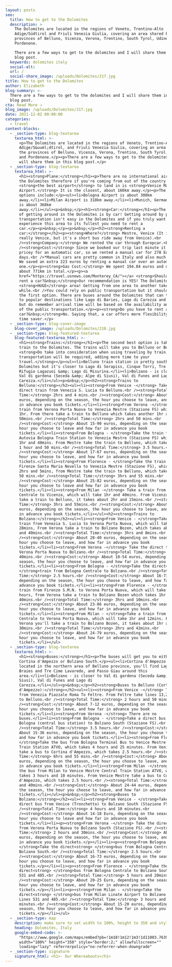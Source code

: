 ```yaml
---
layout: posts
seo:
  title: How to get to the Dolomites
  description: >
    The Dolomites are located in the regions of Veneto, Trentino-Alto
    Adige/Südtirol and Friuli Venezia Giulia, covering an area shared by the
    provinces of Belluno, Vicenza, Verona, Trentino, South Tyrol, Udine and
    Pordenone.

    There are a few ways to get to the dolomites and I will share them in this
    blog post.
  keywords: dolomites italy
  social-alt:
  url: /
  social-share_image: /uploads/Dolomites/217.jpg
title: How to get to the Dolomites
author: Elizabeth
blog-summary: >-
  There are a few ways to get to the dolomites and I will share them in this
  blog post.
cta: Read More →
blog_image: /uploads/Dolomites/217.jpg
date: 2021-12-02 00:00:00
categories:
  - travel
content-blocks:
  - _section-type: blog-textarea
    textarea_html: >-
      <p>The Dolomites are located in the regions of Veneto, Trentino-Alto
      Adige/S&uuml;dtirol, and Friuli Venezia Giulia, covering an area shared by
      the provinces of Belluno, Vicenza, Verona, Trentino, South Tyrol, Udine,
      and Pordenone.</p><p>There are a few ways to get to the dolomites and I
      will share them in this blog post.</p>
  - _section-type: blog-textarea
    textarea_html: >-
      <h1><strong>Plane:</strong></h1><p>There are no international airports in
      the Dolomites therefore if you're coming from out of the country
      <strong>the best airport</strong> to land in is <strong>Venice Marco Polo
      Airport.</strong> It is the closest, about 160km away.</p><p>The other
      options include:</p><ul><li>Bologna Airport is about 300km
      away.</li><li>Milan Airport is 318km away.</li><li>Munich, Germany Airport
      is about 368km
      away.</li></ul><p>&nbsp;</p><h1><strong>Car:</strong></h1><p>The best way
      of getting around in the Dolomites is by car! Getting around by public
      transportation isn't easy in the Dolomites and if you truly want to
      experience this area to its fullest you need to rent a
      car.</p><p>&nbsp;</p><p>&nbsp;</p><h2><strong>Renting a
      car:</strong></h2><p><strong>Where?</strong> Mestre, Venice (It isn't
      really Venice, but it's a short bus ride away from Venice).<br
      /><strong>Company:</strong> We rented the car through Europcar.<br
      /><strong>Cost:</strong> Since we booked our trip last minute it was a bit
      pricey for an automatic car, so we rented a manual car for 278 Euro for 4
      days.<br />*Manual cars are pretty common in Italy and also much cheaper!
      We saved an extra 223 euros by renting a manual car over an automatic
      one.</p><p><strong>Gas Cost:</strong> We spent 194.84 euros and drove
      about 771km in total.</p><p><a
      href="https://travel.usnews.com/Monterey_CA/">︎</a> <strong>Should you
      rent a car?&nbsp;</strong>Our recommendation is YES! The Dolomites is a
      <strong>HUGE</strong> area! Getting from one area to another takes a
      while.<br />You could rely on public transportation but it shouldn't be
      the first option. There are buses around the Dolomites that can take you
      to popular destinations like Lago di Baries, Lago di Carezza and Ortisei,
      but do remember arrival time will be based on the availability and timing
      of the public transportation.</p><p><strong>Do you have to rent a
      car?&nbsp;</strong>No. Saying that, a car offers more flexibility and is a
      time saver.</p>
  - _section-type: blog-cover-image
    blog-cover_image: /uploads/Dolomites/218.jpg
  - _section-type: blog-featured-textarea
    blog-featured-textarea_html: >-
      <h1><strong>Trains:</strong></h1><p>The second best option is taking the
      train to the Dolomites. The trains will take you to Belluno or Bolzano.
      <strong>Do take into consideration when using traveling by train, bus
      transportation will be required, adding more time to your
      travel.</strong></p><ul><li>Belluno train station is pretty south of the
      Dolomites but it's closer to Lago di Sorapiss, Cinque Torri, Tre Cime,
      Rifugio Lagazuoi &amp; Lago di Misurina.</li><li>Bolzano - is closer to
      Val di gardena (Seceda &amp; Alpe di Siusi), Val di Funes and Lago di
      Carezza.</li></ul><p>&nbsp;</p><h2><strong>Trains to
      Belluno:</strong></h2><ul><li><strong>From Venice -</strong> Take the
      direct train from Venezia S. Lucia to Belluno.<br /><strong>Total
      Time:</strong> 2hrs and 4 mins.<br /><strong>Cost:</strong> About 7-14
      euros, depending on the season, the hour you choose to leave, and how far
      in advance you book tickets.</li><li><strong>From Verona -</strong> Take a
      train from Verona Porta Nuova to Venezia Mestre (Stazione FS) which takes
      1hr. From there take a train to Belluno which takes another 1hr and
      50mins.<br /><strong>Total Time:</strong> 2hrs and 50 mins.<br
      /><strong>Cost:</strong> About 15-90 euros, depending on the season, the
      hour you choose to leave and how far in advance you book
      tickets.</li><li><strong>From Bologna - </strong>Take the train from
      Autovia Bologna Train Station to Venezia Mestre (Stazione FS) which takes
      1hr and 40mins. From Mestre take the train to Belluno, which takes another
      1 hour and 50 mins.<br /><strong>Total Time:</strong> 3.5 hours.<br
      /><strong>Cost:</strong> About 17-67 euros, depending on the season, the
      hour you choose to leave, and how far in advance you book
      tickets.</li><li><strong>From Florence - </strong>Take the train from
      Firenze Santa Maria Novella to Venezia Mestre (Stazione FS), which takes
      2hrs and 5mins, from Mestre take the train to Belluno, which takes 1hr and
      50 mins.<br /><strong>Total Time:</strong> 3hrs and 55 mins.<br
      /><strong>Cost:</strong> About 25-82 euros, depending on the season, the
      hour you choose to leave and how far in advance you book
      tickets.</li><li><strong>From Milan -</strong> Take a train from Milano
      Centrale to Vicenza, which will take 1hr and 40mins. From Vicenza you'll
      take a train to Belluno, it takes about 2hr and 15mins.<br /><strong>Total
      Time:</strong> 3hrs and 55mins.<br /><strong>Cost:</strong> About 26-132
      euros, depending on the season, the hour you choose to leave, and how far
      in advance you book tickets.</li></ul><h2><strong>Trains to
      Bolzano:</strong></h2><ul><li><strong>From Venice - </strong>Take the
      train from Venezia S. Lucia to Verona Porta Nuova, which will take 1hr and
      28mins, From Verona take a train to Bolzano Bozen, which takes about 1hr
      and 40mins.<br /><strong>Total Time:</strong> 3hrs and 8mins.<br
      /><strong>Cost:</strong> About 28-40 euros, depending on the season, the
      hour you choose to leave, and how far in advance you book
      tickets.</li><li><strong>From Verona -</strong> Take the direct train from
      Verona Porta Nuova to Bolzano.<br /><strong>Total Time:</strong> 1hr and
      40mins.<br /><strong>Cost:</strong> About 10-54 euros, depending on the
      season, the hour you choose to leave, and how far in advance you book
      tickets.</li><li><strong>From Bologna - </strong>Take the direct<strong>
      </strong>train from Bologna Centrale to Bolzano.<br /><strong>Total
      Time:</strong> 2.5 hours.<br /><strong>Cost:</strong> About 16-73 euros,
      depending on the season, the hour you choose to leave, and how far in
      advance you book tickets.</li><li><strong>From Florence - </strong>Take a
      train from Firenze S.M.N. to Verona Porta Nuova, which will take 1.5
      hours, from Verona take a train to Bolzano Bozen which takes 1hr and
      40mins.<br /><strong>Total Time:</strong> 3hrs and 10mins.<br
      /><strong>Cost:</strong> About 23-86 euros, depending on the season, the
      hour you choose to leave, and how far in advance you book
      tickets.</li><li><strong>From Milan - </strong>Take a train from Milano
      Centrale to Verona Porta Nuova, which will take 1hr and 12mins. From
      Verona you'll take a train to Bolzano Bozen, it takes about 1hr and
      30mins.<br /><strong>Total Time:</strong> 2hrs and 42mins.<br
      /><strong>Cost:</strong> About 24-79 euros, depending on the season, the
      hour you choose to leave, and how far in advance you book
      tickets.</li></ul>
  - _section-type: blog-textarea
    textarea_html: >-
      <h1><strong>Buses:</strong></h1><p>The buses will get you to either
      Cortina d'Ampezzo or Bolzano South.</p><ul><li>Cortina d'Ampezzo is
      located in the northern area of Belluno province, you'll find Lago di
      Braies and Tre Cime Lavaredo, and Passo Giau around this
      area.</li><li>Bolzano - is closer to Val di gardena (Seceda &amp; Alpe di
      Siusi), Val di Funes and Lago di
      Carezza.</li></ul><p>&nbsp;</p><h2><strong>Buses to Belluno (Cortina
      d'Ampezzo):</strong></h2><ul><li><strong>From Venice -</strong> Take a bus
      from Venezia Piazzale Roma To Feltre. From Feltre take lines 13,20 or 17
      to Belluno.<br /><strong>Total Time:</strong> 2 hours and 50 minutes.<br
      /><strong>Cost:</strong> About 7-12 euros, depending on the season, the
      hour you choose to leave, and how far in advance you book
      tickets.</li><li><strong>From Verona -</strong> There are no
      buses.</li><li><strong>From Bologna - </strong>Take a direct bus from
      Bologna (central bus station) to Bolzano South (Stazione FS).<br
      /><strong>Total Time:</strong> 3.5 hours.<br /><strong>Cost:</strong>
      About 15-36 euros, depending on the season, the hour you choose to leave,
      and how far in advance you book tickets.</li><li><strong>From Florence -
      </strong>Take the bus from Bologna Terminal Bus to Venice Mestre Central
      Train Station ATVO, which takes 4 hours and 25 minutes. From Venice Mestre
      take a bus to Cortina d'Ampezzo, which takes 2.5 hours.<br /><strong>Total
      Time:</strong> 6hrs and 55 mins.<br /><strong>Cost:</strong> About 27-43
      euros, depending on the season, the hour you choose to leave, and how far
      in advance you book tickets.</li><li><strong>From Milan -</strong> Take
      the bus from Milan to Venice Mestre Central Train Station ATVO, which
      takes 3 hours and 10 minutes. From Venice Mestre take a bus to Cortina
      d'Ampezzo, which takes 2.5 hours.<br /><strong>Total Time:</strong> 3hrs
      and 40mins.<br /><strong>Cost:</strong> About 24-44 euros, depending on
      the season, the hour you choose to leave, and how far in advance you book
      tickets.</li></ul><p>&nbsp;</p><h2><strong>Buses to
      Bolzano:</strong></h2><ul><li><strong>From Venice - </strong>Take the
      direct bus from Venice (Tronchetto) to Bolzano South (Stazione FS).<br
      /><strong>Total Time:</strong> 4 hours and 10 minutes.<br
      /><strong>Cost:</strong> About 14-18 Euro, depending on the season, the
      hour you choose to leave and how far in advance you book
      tickets.</li><li><p><strong>From Verona -</strong> Take the direct bus
      from Verona Porta Nuova to Bolzano South (Stazione FS).<br /><strong>Total
      Time:</strong> 2 hours and 30mins.<br /><strong>Cost:</strong> About 10-12
      euros, depending on the season, the hour you choose to leave, and how far
      in advance you book tickets.</p></li><li><p><strong>From Bologna -
      </strong>Take the direct<strong> </strong>bus from Bologna Centrale to
      Bolzano South.<br /><strong>Total Time:</strong> 2.5 hours.<br
      /><strong>Cost:</strong> About 16-73 euros, depending on the season, the
      hour you choose to leave, and how far in advance you book
      tickets.</p></li><li><p><strong>From Florence - </strong>Take the
      direct<strong> </strong>bus from Bologna Centrale to Bolzano South. Lines
      531 and 485.<br /><strong>Total Time:</strong> 5 hours and 20mins.<br
      /><strong>Cost:</strong> About 20-25 Euro, depending on the season, the
      hour you choose to leave, and how far in advance you book
      tickets.</p></li><li><p><strong>From Milan - </strong>Take the
      direct<strong> </strong>bus from Milan Linate Airport to Bolzano South.
      Lines 531 and 485.<br /><strong>Total Time:</strong> 3 hours and 55
      minutes.<br /><strong>Cost:</strong> About 15-20 euros, depending on the
      season, the hour you choose to leave, and how far in advance you book
      tickets.</p></li></ul>
  - _section-type: map
    description: make sure to set width to 100%, height to 350 and style to border 2
    heading: Dolomites, Italy
    google-embed-code: >-
      "https://www.google.com/maps/embed?pb=!1m18!1m12!1m3!1d11003.763953115738!2d11.83528034197325!3d46.410225610878335!2m3!1f0!2f0!3f0!3m2!1i1024!2i768!4f13.1!3m3!1m2!1s0x4778435ff9d21431%3A0x674f270783f8d9bb!2sDolomites!5e0!3m2!1sen!2sth!4v1650431788024!5m2!1sen!2sth"
      width="100%" height="350" style="border:2;" allowfullscreen=""
      loading="lazy" referrerpolicy="no-referrer-when-downgrade"
  - _section-type: signature
    signature_html: <h1>- Our Whereabouts</h1>
---
```


